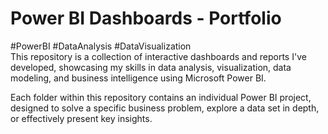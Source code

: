 # Power BI Dashboards - Portfolio

#PowerBI #DataAnalysis #DataVisualization     
This repository is a collection of interactive dashboards and reports I've developed, showcasing my skills in data analysis, visualization, data modeling, and business intelligence using Microsoft Power BI.

Each folder within this repository contains an individual Power BI project, designed to solve a specific business problem, explore a data set in depth, or effectively present key insights.
